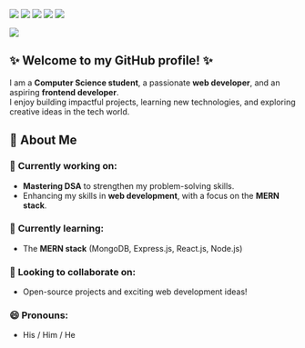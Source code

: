 ![](http://github-profile-summary-cards.vercel.app/api/cards/profile-details?username=AdityaRajSinghRanawat&theme=chartreuse_dark)
![](http://github-profile-summary-cards.vercel.app/api/cards/repos-per-language?username=AdityaRajSinghRanawat&theme=chartreuse_dark)
![](http://github-profile-summary-cards.vercel.app/api/cards/most-commit-language?username=AdityaRajSinghRanawat&theme=chartreuse_dark)
![](http://github-profile-summary-cards.vercel.app/api/cards/stats?username=AdityaRajSinghRanawat&theme=chartreuse_dark)
![](http://github-profile-summary-cards.vercel.app/api/cards/productive-time?username=AdityaRajSinghRanawat&theme=chartreuse_dark&utcOffset=8)

![](https://github-readme-stats.vercel.app/api/top-langs/?username=AdityaRajSinghRanawat&layout=compact&theme=chartreuse-dark)  

## ✨ Welcome to my GitHub profile! ✨  
I am a **Computer Science student**, a passionate **web developer**, and an aspiring **frontend developer**.  
I enjoy building impactful projects, learning new technologies, and exploring creative ideas in the tech world.  


## 🚀 About Me

### 🔭 **Currently working on:**  
  - **Mastering DSA** to strengthen my problem-solving skills.  
  - Enhancing my skills in **web development**, with a focus on the **MERN stack**.  

### 🌱 **Currently learning:**  
  - The **MERN stack** (MongoDB, Express.js, React.js, Node.js)  

### 💚 **Looking to collaborate on:**  
  - Open-source projects and exciting web development ideas!  

### 😄 **Pronouns:** 
  - His / Him / He

